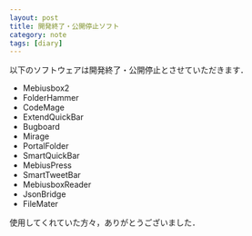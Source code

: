```yaml
---
layout: post
title: 開発終了・公開停止ソフト
category: note
tags: [diary]
---
```


以下のソフトウェアは開発終了・公開停止とさせていただきます．

- Mebiusbox2
- FolderHammer
- CodeMage
- ExtendQuickBar
- Bugboard
- Mirage
- PortalFolder
- SmartQuickBar
- MebiusPress
- SmartTweetBar
- MebiusboxReader
- JsonBridge
- FileMater

使用してくれていた方々，ありがとうございました．

